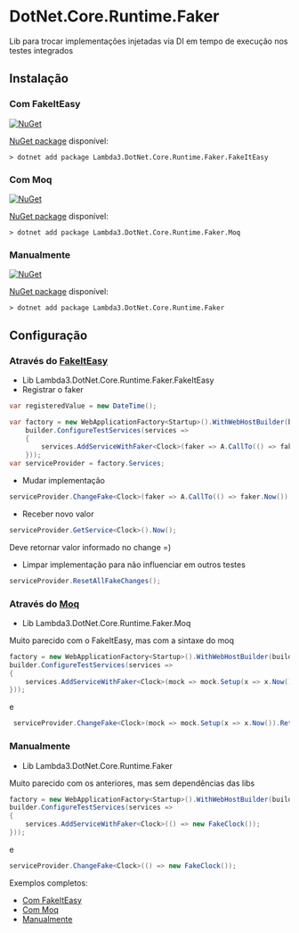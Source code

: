 # DotNet.Core.Runtime.Faker

Lib para trocar implementações injetadas via DI em tempo de execução nos testes integrados

## Instalação

### Com FakeItEasy

[![NuGet](https://img.shields.io/nuget/v/Lambda3.DotNet.Core.Runtime.Faker.FakeItEasy.svg?style=flat)](https://img.shields.io/nuget/v/Lambda3.DotNet.Core.Runtime.Faker.FakeItEasy.svg?style=flat)

[NuGet package](https://www.nuget.org/packages/Lambda3.DotNet.Core.Runtime.Faker.FakeItEasy/) disponível:
```
> dotnet add package Lambda3.DotNet.Core.Runtime.Faker.FakeItEasy
```

### Com Moq

[![NuGet](https://img.shields.io/nuget/v/Lambda3.DotNet.Core.Runtime.Faker.Moq.svg?style=flat)](https://img.shields.io/nuget/v/Lambda3.DotNet.Core.Runtime.Faker.Moq.svg?style=flat)

[NuGet package](https://www.nuget.org/packages/Lambda3.DotNet.Core.Runtime.Faker.Moq/) disponível:
```
> dotnet add package Lambda3.DotNet.Core.Runtime.Faker.Moq
```

### Manualmente

[![NuGet](https://img.shields.io/nuget/v/Lambda3.DotNet.Core.Runtime.Faker.svg?style=flat)](https://img.shields.io/nuget/v/Lambda3.DotNet.Core.Runtime.Faker.svg?style=flat)

[NuGet package](https://www.nuget.org/packages/Lambda3.DotNet.Core.Runtime.Faker/) disponível:
```
> dotnet add package Lambda3.DotNet.Core.Runtime.Faker
```

## Configuração

### Através do [FakeItEasy](https://github.com/FakeItEasy/FakeItEasy)
- Lib Lambda3.DotNet.Core.Runtime.Faker.FakeItEasy 
-  Registrar o faker 
```c#
var registeredValue = new DateTime();

var factory = new WebApplicationFactory<Startup>().WithWebHostBuilder(builder =>
    builder.ConfigureTestServices(services =>
    {
        services.AddServiceWithFaker<Clock>(faker => A.CallTo(() => faker.Now()).Returns(registeredValue));
    }));
var serviceProvider = factory.Services;
```

- Mudar implementação
```c#
serviceProvider.ChangeFake<Clock>(faker => A.CallTo(() => faker.Now()).Returns(new DateTime()));
```

- Receber novo valor

```c#
serviceProvider.GetService<Clock>().Now();
```
Deve retornar valor informado no change =)

- Limpar implementação para não influenciar em outros testes
```c#
serviceProvider.ResetAllFakeChanges();
```

### Através do [Moq](https://github.com/Moq/moq4)
- Lib Lambda3.DotNet.Core.Runtime.Faker.Moq

Muito parecido com o FakeItEasy, mas com a sintaxe do moq
```c#
factory = new WebApplicationFactory<Startup>().WithWebHostBuilder(builder =>
builder.ConfigureTestServices(services =>
{
    services.AddServiceWithFaker<Clock>(mock => mock.Setup(x => x.Now()).Returns(registeredValue));
}));
```
e
```c#
 serviceProvider.ChangeFake<Clock>(mock => mock.Setup(x => x.Now()).Returns(new DateTime()));
```

### Manualmente
- Lib Lambda3.DotNet.Core.Runtime.Faker

Muito parecido com os anteriores, mas sem dependências das libs
```c#
factory = new WebApplicationFactory<Startup>().WithWebHostBuilder(builder =>
builder.ConfigureTestServices(services =>
{
    services.AddServiceWithFaker<Clock>(() => new FakeClock());
}));
```
e
```c#
serviceProvider.ChangeFake<Clock>(() => new FakeClock());
```

Exemplos completos:
- [Com FakeItEasy](https://github.com/willsbctm/DotNet.Core.Runtime.Faker/blob/main/test/DotNet.Core.Runtime.Faker.Integration.Tests/RuntimeFakerUsingFakeItEasyTests.cs)
- [Com Moq](https://github.com/willsbctm/DotNet.Core.Runtime.Faker/blob/main/test/DotNet.Core.Runtime.Faker.Integration.Tests/RuntimeFakerUsingMoqTests.cs)
- [Manualmente](https://github.com/willsbctm/DotNet.Core.Runtime.Faker/blob/main/test/DotNet.Core.Runtime.Faker.Integration.Tests/RuntimeFakerUsingCustomFakerTests.cs)

